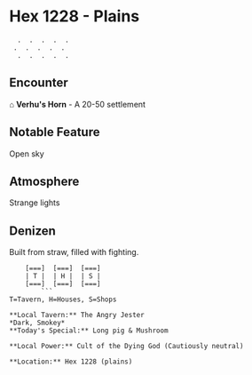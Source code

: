 # Hex 1228 - Plains
```
  .  .  .  .  .
 .  .  .  .  .
  .  .  .  .  .
```

## Encounter

⌂ **Verhu's Horn** - A 20-50 settlement

## Notable Feature

Open sky

## Atmosphere

Strange lights

## Denizen

Built from straw, filled with fighting.

```
    [===]  [===]  [===]
    | T |  | H |  | S |
    [===]  [===]  [===]
        ```
T=Tavern, H=Houses, S=Shops

**Local Tavern:** The Angry Jester
*Dark, Smokey*
**Today's Special:** Long pig & Mushroom

**Local Power:** Cult of the Dying God (Cautiously neutral)

**Location:** Hex 1228 (plains)
